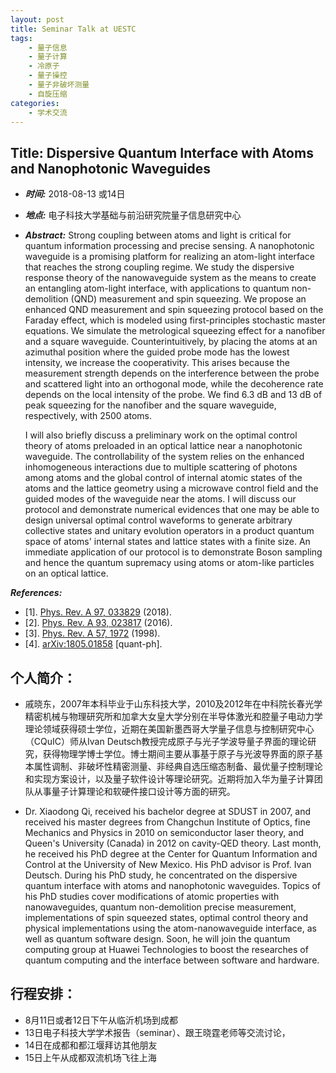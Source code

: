 ```yaml
---
layout: post
title: Seminar Talk at UESTC
tags:
    - 量子信息
    - 量子计算
    - 冷原子
    - 量子操控
    - 量子非破坏测量
    - 自旋压缩
categories:
    - 学术交流
---
```


## Title: Dispersive Quantum Interface with Atoms and Nanophotonic Waveguides

+ ***时间:*** 2018-08-13 或14日

+ ***地点:*** 电子科技大学基础与前沿研究院量子信息研究中心

+ ***Abstract:*** Strong coupling between atoms and light is critical for quantum information processing and precise sensing. A nanophotonic waveguide is a promising platform for realizing an atom-light interface that reaches the strong coupling regime. We study the dispersive response theory of the nanowaveguide system as the means to create an entangling atom-light interface, with applications to quantum non-demolition (QND) measurement and spin squeezing.
We propose an enhanced QND measurement and spin squeezing protocol based on the Faraday effect, which is modeled using first-principles stochastic master equations.
We simulate the metrological squeezing effect for a nanofiber and a square waveguide. Counterintuitively, by placing the atoms at an azimuthal position where the guided probe mode has the lowest intensity, we increase the cooperativity.  This arises because the measurement strength depends on the interference between the probe and scattered light into an orthogonal mode, while the decoherence rate depends on the local intensity of the probe. We find 6.3 dB and 13 dB of peak squeezing for the nanofiber and the square waveguide, respectively, with 2500 atoms.

    I will also briefly discuss a preliminary work on the optimal control theory of atoms preloaded in an optical lattice near a nanophotonic waveguide.
The controllability of the system relies on the enhanced inhomogeneous interactions due to multiple scattering of photons among atoms and the global control of internal atomic states of the atoms and the lattice geometry using a microwave control field and the guided modes of the waveguide near the atoms.
I will discuss our protocol and demonstrate numerical evidences that one may be able to design universal optimal control waveforms to generate arbitrary collective states and unitary evolution operators in a product quantum space of atoms' internal states and lattice states with a finite size.
An immediate application of our protocol is to demonstrate Boson sampling and hence the quantum supremacy using atoms or atom-like particles on an optical lattice.

***References:***

+ [1]. [Phys. Rev. A 97, 033829](https://dx.doi.org/10.1103/PhysRevA.97.033829) (2018).
+ [2]. [Phys. Rev. A 93, 023817](https://dx.doi.org/10.1103/PhysRevA.93.023817) (2016).
+ [3]. [Phys. Rev. A 57, 1972](https://dx.doi.org/10.1103/PhysRevA.57.1972) (1998).
+ [4]. [arXiv:1805.01858](https://arxiv.org/abs/1805.01858) [quant-ph].

## 个人简介：
+ 戚晓东，2007年本科毕业于山东科技大学，2010及2012年在中科院长春光学精密机械与物理研究所和加拿大女皇大学分别在半导体激光和腔量子电动力学理论领域获得硕士学位，近期在美国新墨西哥大学量子信息与控制研究中心（CQuIC）师从Ivan Deutsch教授完成原子与光子学波导量子界面的理论研究，获得物理学博士学位。博士期间主要从事基于原子与光波导界面的原子基本属性调制、非破坏性精密测量、非经典自选压缩态制备、最优量子控制理论和实现方案设计，以及量子软件设计等理论研究。近期将加入华为量子计算团队从事量子计算理论和软硬件接口设计等方面的研究。

+ Dr. Xiaodong Qi, received his bachelor degree at SDUST in 2007, and received his master degrees from Changchun Institute of Optics, fine Mechanics and Physics in 2010 on semiconductor laser theory, and Queen's University (Canada) in 2012 on cavity-QED theory. Last month, he received his PhD degree at the Center for Quantum Information and Control at the University of New Mexico. His PhD advisor is Prof. Ivan Deutsch. During his PhD study, he concentrated on the dispersive quantum interface with atoms and nanophotonic waveguides. Topics of his PhD studies cover modifications of atomic properties with nanowaveguides, quantum non-demolition precise measurement, implementations of spin squeezed states, optimal control theory and physical implementations using the atom-nanowaveguide interface, as well as quantum software design. Soon, he will join the quantum computing group at Huawei Technologies to boost the researches of quantum computing and the interface between software and hardware.

## 行程安排：

+ 8月11日或者12日下午从临沂机场到成都
+ 13日电子科技大学学术报告（seminar）、跟王晓霆老师等交流讨论，
+ 14日在成都和都江堰拜访其他朋友
+ 15日上午从成都双流机场飞往上海
